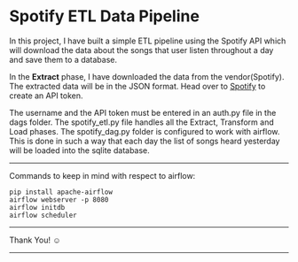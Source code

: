 # Spotify ETL Data Pipeline

In this project, I have built a simple ETL pipeline using the Spotify API which will download the data about the songs that user listen throughout a day and save them to a database.

In the **Extract** phase, I have downloaded the data from the vendor(Spotify). The extracted data will be in the JSON format. Head  over to [Spotify](https://www.youtube.com/redirect?event=video_description&v=dvviIUKwH7o&q=https%3A%2F%2Fdeveloper.spotify.com%2Fconsole%2Fget-recently-played%2F&redir_token=QUFFLUhqbWU2cGVkc2NrS3BvYjZIaWN0Ym1RRVlzR21Kd3xBQ3Jtc0tscnFZY1NwWDJuQTR6SFdLVFVMSDg3Mlo0eU5mMVpsQmtvVTJkZlRvMzd1T1VpU2pWd1dmVTJjU19UaTRubEhYd25neEN1cWVWV2RtSUo3akp2U3RmWlZ1Q0p1a2UwTkFYTkkzUkUtX0RpQU9RY2RTUQ%3D%3D) to create an API token. 

The username and the API token must be entered in an auth.py file in the dags folder. The spotify_etl.py file handles all the Extract, Transform and Load phases. The spotify_dag.py folder is configured to work with airflow. This is done in such a way that each day the list of songs heard yesterday will be loaded into the sqlite database.

---

Commands to keep in mind with respect to airflow:
```
pip install apache-airflow
airflow webserver -p 8080
airflow initdb
airflow scheduler
```

---

Thank You! :relaxed:

---
